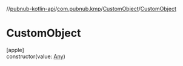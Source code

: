 //[pubnub-kotlin-api](../../../index.md)/[com.pubnub.kmp](../index.md)/[CustomObject](index.md)/[CustomObject](-custom-object.md)

# CustomObject

[apple]\
constructor(value: [Any](https://kotlinlang.org/api/latest/jvm/stdlib/kotlin/-any/index.html))

